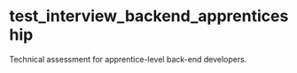 # test_interview_backend_apprenticeship
Technical assessment for apprentice-level back-end developers.
